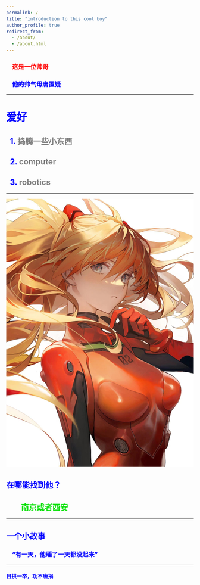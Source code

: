 ```yaml
---
permalink: /
title: "introduction to this cool boy"
author_profile: true
redirect_from: 
  - /about/
  - /about.html
---
```


### <font color="red">&nbsp;&nbsp;&nbsp;&nbsp;这是一位帅哥
### <font color="blue">&nbsp;&nbsp;&nbsp;&nbsp;他的帅气毋庸置疑
-----


# 爱好
## &nbsp;&nbsp;1. <font color="grey">捣腾一些小东西</font>

## &nbsp;&nbsp;2. <font color="grey">computer</font>

## &nbsp;&nbsp;3. <font color="grey">robotics</font>

---------------------------------------
<p align="center">
  <img src="/images/eva_2.png" alt="明日香" />
</p>

## 在哪能找到他？

## &nbsp;&nbsp;&nbsp;&nbsp;&nbsp;&nbsp;&nbsp;&nbsp;<font color="grenn">南京或者西安</font>


-----
## 一个小故事
### &nbsp;&nbsp;&nbsp;&nbsp;“有一天，他睡了一天都没起来”
-------
#### 日拱一卒，功不唐捐
